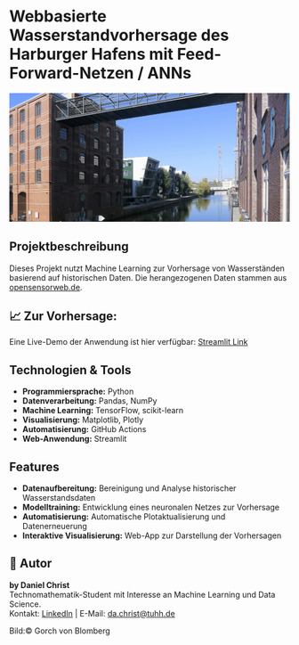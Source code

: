 # Webbasierte Wasserstandvorhersage des Harburger Hafens mit Feed-Forward-Netzen / ANNs 
![Wasserstandsvorhersage-Dashboard](channel_1-4_9-11_03.jpg)
## Projektbeschreibung
Dieses Projekt nutzt Machine Learning zur Vorhersage von Wasserständen basierend auf historischen Daten. Die herangezogenen Daten stammen aus [opensensorweb.de](https://www.opensensorweb.de/de/data/?c=9.997314%2C53.471824&sid=pikobytes%24bafg%245952025%24w&v=sidebar&z=16.09).


## 📈 Zur Vorhersage: 
Eine Live-Demo der Anwendung ist hier verfügbar: [Streamlit Link](https://csv-automation-n4hzumwzdcoefrw3qrq9rs.streamlit.app/)

## Technologien & Tools
- **Programmiersprache:** Python
- **Datenverarbeitung:** Pandas, NumPy
- **Machine Learning:** TensorFlow, scikit-learn
- **Visualisierung:** Matplotlib, Plotly
- **Automatisierung:** GitHub Actions
- **Web-Anwendung:** Streamlit

## Features
- **Datenaufbereitung:** Bereinigung und Analyse historischer Wasserstandsdaten
- **Modelltraining:** Entwicklung eines neuronalen Netzes zur Vorhersage
- **Automatisierung:** Automatische Plotaktualisierung und Datenerneuerung
- **Interaktive Visualisierung:** Web-App zur Darstellung der Vorhersagen

## 👥 Autor
**by Daniel Christ**  
Technomathematik-Student mit Interesse an Machine Learning und Data Science.  
Kontakt: [LinkedIn](https://www.linkedin.com/in/daniel-christ-397555290/) | E-Mail: da.christ@tuhh.de

Bild:© Gorch von Blomberg
